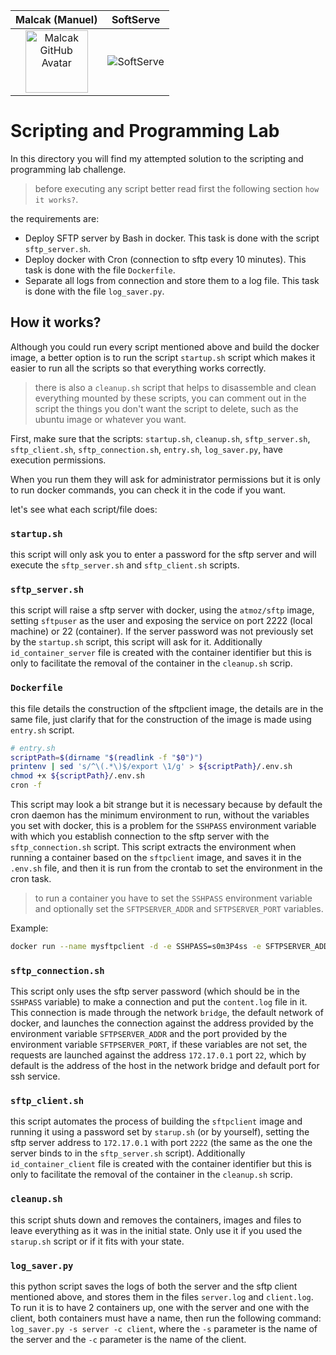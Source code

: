 Malcak (Manuel)             |  SoftServe
:-------------------------:|:-------------------------:
<img src="https://avatars.githubusercontent.com/u/59063272?v=4" width="100" height="100" alt="Malcak GitHub Avatar">  |  ![SoftServe](https://media-exp2.licdn.com/dms/image/C4E0BAQEhqEYDn2-LkA/company-logo_100_100/0/1580391093627?e=1663200000&v=beta&t=EO7vueG3ailmZ1RfTbu4knkfQGiqf5LZa1RJ90nt5do)

# Scripting and Programming Lab
In this directory you will find my attempted solution to the scripting and programming lab challenge.

> before executing any script better read first the following section `how it works?`.

the requirements are:
  - Deploy SFTP server by Bash in docker. This task is done with the script `sftp_server.sh`.
  - Deploy docker with Cron (connection to sftp every 10 minutes). This task is done with the file `Dockerfile`.
  - Separate all logs from connection and store them to a log file. This task is done with the file `log_saver.py`.

## How it works?
Although you could run every script mentioned above and build the docker image, a better option is to run the script `startup.sh` script which makes it easier to run all the scripts so that everything works correctly.

> there is also a `cleanup.sh` script that helps to disassemble and clean everything mounted by these scripts, you can comment out in the script the things you don't want the script to delete, such as the ubuntu image or whatever you want.

First, make sure that the scripts: `startup.sh`, `cleanup.sh`, `sftp_server.sh`, `sftp_client.sh`, `sftp_connection.sh`, `entry.sh`, `log_saver.py`, have execution permissions.

When you run them they will ask for administrator permissions but it is only to run docker commands, you can check it in the code if you want.

let's see what each script/file does:

### `startup.sh`
this script will only ask you to enter a password for the sftp server and will execute the `sftp_server.sh` and `sftp_client.sh` scripts.

### `sftp_server.sh`
this script will raise a sftp server with docker, using the `atmoz/sftp` image, setting `sftpuser` as the user and exposing the service on port 2222 (local machine) or 22 (container). If the server password was not previously set by the `startup.sh` script, this script will ask for it. Additionally `id_container_server` file is created with the container identifier but this is only to facilitate the removal of the container in the `cleanup.sh` scrip.

### `Dockerfile`
this file details the construction of the sftpclient image, the details are in the same file, just clarify that for the construction of the image is made using `entry.sh` script.
```sh
# entry.sh
scriptPath=$(dirname "$(readlink -f "$0")")
printenv | sed 's/^\(.*\)$/export \1/g' > ${scriptPath}/.env.sh
chmod +x ${scriptPath}/.env.sh
cron -f
```
This script may look a bit strange but it is necessary because by default the cron daemon has the minimum environment to run, without the variables you set with docker, this is a problem for the `SSHPASS` environment variable with which you establish connection to the sftp server with the `sftp_connection.sh` script.
This script extracts the environment when running a container based on the `sftpclient` image, and saves it in the `.env.sh` file, and then it is run from the crontab to set the environment in the cron task.

> to run a container you have to set the `SSHPASS` environment variable and optionally set the `SFTPSERVER_ADDR` and `SFTPSERVER_PORT` variables. 

Example: 
```sh
docker run --name mysftpclient -d -e SSHPASS=s0m3P4ss -e SFTPSERVER_ADDR=172.17.0.1 -e SFTPSERVER_PORT=2222 sftpclient:latest
```

### `sftp_connection.sh`
This script only uses the sftp server password (which should be in the `SSHPASS` variable) to make a connection and put the `content.log` file in it. This connection is made through the network `bridge`, the default network of docker, and launches the connection against the address provided by the environment variable `SFTPSERVER_ADDR` and the port provided by the environment variable `SFTPSERVER_PORT`, if these variables are not set, the requests are launched against the address `172.17.0.1` port `22`, which by default is the address of the host in the network bridge and default port for ssh service.

### `sftp_client.sh`
this script automates the process of building the `sftpclient` image and running it using a password set by `starup.sh` (or by yourself), setting the sftp server address to `172.17.0.1` with port `2222` (the same as the one the server binds to in the `sftp_server.sh` script). Additionally `id_container_client` file is created with the container identifier but this is only to facilitate the removal of the container in the `cleanup.sh` scrip.

### `cleanup.sh`
this script shuts down and removes the containers, images and files to leave everything as it was in the initial state. Only use it if you used the `starup.sh` script or if it fits with your state.

### `log_saver.py`
this python script saves the logs of both the server and the sftp client mentioned above, and stores them in the files `server.log` and `client.log`. To run it is to have 2 containers up, one with the server and one with the client, both containers must have a name, then run the following command: `log_saver.py -s server -c client`, where the `-s` parameter is the name of the server and the `-c` parameter is the name of the client.
